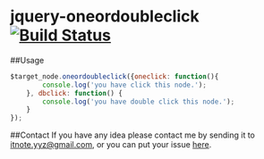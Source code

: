 jquery-oneordoubleclick [![Build Status](https://travis-ci.org/sgyyz/jquery-oneordoubleclick.svg?branch=master)](https://travis-ci.org/sgyyz/jquery-oneordoubleclick.svg?branch=master)
==================
##Usage
```javascript
$target_node.oneordoubleclick({oneclick: function(){
        console.log('you have click this node.');
    }, dbclick: function() {
        console.log('you have double click this node.');
    }
});
```

##Contact
If you have any idea please contact me by sending it to [itnote.yyz@gmail.com](itnote.yyz@gmail.com), or you can put your issue [here](https://github.com/sgyyz/jquery-oneordoubleclick/issues).